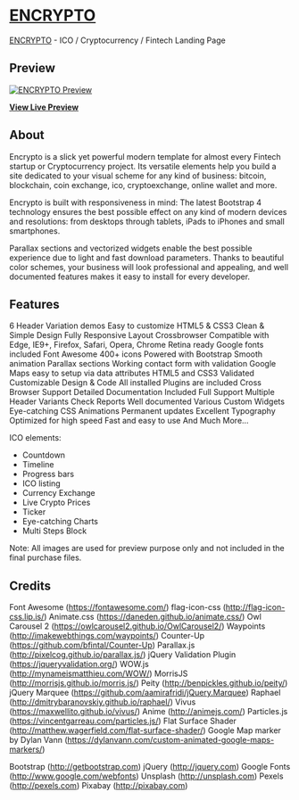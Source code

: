 # [ENCRYPTO](https://kaiseidesign.com/templates/encrypto/)

[ENCRYPTO](https://kaiseidesign.com/templates/encrypto/) - ICO / Cryptocurrency / Fintech Landing Page

## Preview

[![ENCRYPTO Preview](https://kaiseidesign.com/img/templates/encrypto/encrypto.png)](https://kaiseidesign.com/templates/encrypto/)

**[View Live Preview](https://kaiseidesign.com/templates/encrypto/)**

## About
Encrypto is a slick yet powerful modern template for almost every Fintech startup or Cryptocurrency project. 
Its versatile elements help you build a site dedicated to your visual scheme for any kind of business: bitcoin, blockchain,  coin exchange, ico, cryptoexchange, online wallet and more.

Encrypto is built with responsiveness in mind: The latest Bootstrap 4 technology ensures the best possible effect on any kind of modern devices and resolutions:
from desktops through tablets, iPads to iPhones and small smartphones.

Parallax sections and vectorized widgets enable the best possible experience due to light and fast download parameters.
Thanks to beautiful color schemes, your business will look professional and appealing, and well documented features makes it easy to install for every developer.

## Features

6 Header Variation demos
Easy to customize
HTML5 & CSS3
Clean & Simple Design
Fully Responsive Layout
Crossbrowser Compatible with Edge, IE9+, Firefox, Safari, Opera, Chrome
Retina ready
Google fonts included
Font Awesome 400+ icons
Powered with Bootstrap
Smooth animation
Parallax sections
Working contact form with validation
Google Maps easy to setup via data attributes
HTML5 and CSS3 Validated
Customizable Design & Code
All installed Plugins are included
Cross Browser Support
Detailed Documentation Included
Full Support
Multiple Header Variants
Check Reports
Well documented
Various Custom Widgets
Eye-catching CSS Animations
Permanent updates
Excellent Typography
Optimized for high speed
Fast and easy to use
And Much More…

ICO elements:
- Countdown
- Timeline
- Progress bars
- ICO listing
- Currency Exchange
- Live Crypto Prices
- Ticker
- Eye-catching Charts 
- Multi Steps Block

Note: All images are used for preview purpose only and not included in the final purchase files.

## Credits

Font Awesome (https://fontawesome.com/)
flag-icon-css (http://flag-icon-css.lip.is/)
Animate.css (https://daneden.github.io/animate.css/)
Owl Carousel 2 (https://owlcarousel2.github.io/OwlCarousel2/)
Waypoints (http://imakewebthings.com/waypoints/)
Counter-Up (https://github.com/bfintal/Counter-Up)
Parallax.js (http://pixelcog.github.io/parallax.js/)
jQuery Validation Plugin (https://jqueryvalidation.org/)
WOW.js (http://mynameismatthieu.com/WOW/)
MorrisJS (http://morrisjs.github.io/morris.js/)
Peity (http://benpickles.github.io/peity/)
jQuery Marquee (https://github.com/aamirafridi/jQuery.Marquee)
Raphael (http://dmitrybaranovskiy.github.io/raphael/)
Vivus (https://maxwellito.github.io/vivus/)
Anime (http://animejs.com/)
Particles.js (https://vincentgarreau.com/particles.js/)
Flat Surface Shader (http://matthew.wagerfield.com/flat-surface-shader/)
Google Map marker by Dylan Vann (https://dylanvann.com/custom-animated-google-maps-markers/)

Bootstrap (http://getbootstrap.com)
jQuery (http://jquery.com)
Google Fonts (http://www.google.com/webfonts)
Unsplash (http://unsplash.com)
Pexels (http://pexels.com)
Pixabay (http://pixabay.com)

